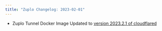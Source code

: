 ```yaml
---
title: "Zuplo Changelog: 2023-02-01"
---
```


- Zuplo Tunnel Docker Image Updated to
  [version 2023.2.1 of cloudflared](https://github.com/cloudflare/cloudflared/blob/master/RELEASE_NOTES)
